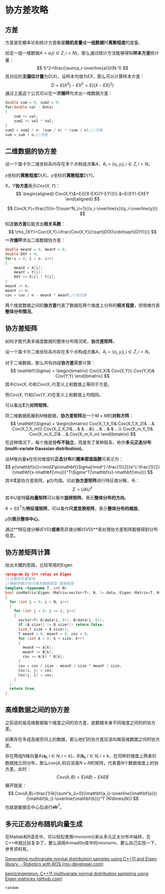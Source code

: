 # 协方差攻略

## 方差

方差是在概率论和统计方差衡量**随机变量**或**一组数据**时**离散程度**的度量。

给定一组一维数据$A={a_i}(i\in{Z},i<N)$​​，那么通过统计方法能够得知**样本方差**统计量：
$$
S^2=\frac{\sum(a_i-\overline{a})}{N-1}
$$
其对应的**无偏估计量**为$D(X)$​​​，设样本均值为$EX$​​​，那么可以计算样本方差：
$$
D=E(X^2)-EX^2=E({(X-EX)}^2)
$$
通过上面这个公式可以在**一次循环**内求出一维数据方差：

~~~c++
double sum = 0, sum2 = 0;
for(double val : Data)
{
    sum += val;
    sum2 += val * val;
}
sum2 = sum2 / n- (sum / n) * (sum / n);//方差
sum = sum / n;//均值
~~~

## 二维数据的协方差

设一个笛卡尔二维坐标系内存在多个点构成点集$A$，$A_i=(x_i,y_i),i\in{Z},i<N$。

$x$​坐标的**离散程度**$D(X)$​，$y$​坐标的**离散程度**$D(Y)$​​。

X，Y**协方差**表示$Cov(X,Y)$​​​：
$$
\begin{aligned}
Cov(X,Y)&=E{[(X-EX)(Y-EY)]}\\
&=E(XY)-EXEY
\end{aligned}
$$

$$
Cov(X,Y)=\frac{1}{n-1}\sum^N_{i=1}{(x_i-\overline{x})(y_i-\overline{y})}
$$

知道**协方差**后能求出**相关系数**：
$$
\rho_{XY}=Corr(X,Y)=\frac{Cov(X,Y)}{\sqrt{D(X)\cdot\sqrt{D(Y)}}}
$$
**一次循环**求出二维数据协方差：

~~~c++
double meanX = 0, meanY = 0;
double DXY = 0;
for(i = 0; i < n; i++)
{
    meanX = X[i];
    meanY = Y[i];
    DXY += X[i] * Y[i];
}
meanX /= n;
meanY /= n;
cov = cov / n - meanX * meanY;//协方差
~~~

两个维度数据之间的**协方差**代表了数据在两个维度上分布的**相关程度**，但很难代表**整体分布情况**。

## 协方差矩阵

如何才能代表多维度数据的整体分布情况呢，**协方差矩阵**。

设一个笛卡尔二维坐标系内存在多个点构成点集$A$，$A_i=(x_i,y_i),i\in{Z},i<N$。

对于二维数据，那么共有四组**协方差**需要计算：
$$
\mathbf{\Sigma} = 
\begin{bmatrix}
Cov(X,X)& Cov(X,Y)\\
Cov(Y,X)& Cov(Y,Y)
\end{bmatrix}
$$
其中${Cov(X,X)}$​​和${Cov(X,X)}$​​​​意义上和数值上等同于方差。

而${Cov(X,Y)}$和${Cov(Y,X)}$在意义上和数值上均相同。​

可以看出$\mathbf{\Sigma}$为**对阵矩阵**。

将二维数据拓展到$M$​​​维数据，**协方差矩阵**是一个$M\times{M}$​的**对称方阵**：
$$
\mathbf{\Sigma} = 
\begin{bmatrix}
Cov(X_1,X_1)& Cov(X_1,X_2)& ...& Cov(X_1,X_m)\\
Cov(X_2,X_1)& ...& & ...&\\
...& ...& & ...\\
Cov(X_m,X_1)& Cov(X_m,X_2)& ...& Cov(X_m,X_m)
\end{bmatrix}
$$
在这种情况下，每个维度**分布不独立**，而是有了某种联系，称作**多元正态分布(multi-variate Gaussian distribution)**。

设$M$​维向量$\mathbf{x}$​​在任何维度的**正态分布**的**概率密度函数**可表示为：
$$
p(\mathbf{x})=\mid2\pi\mathbf{\Sigma}\mid^{-\frac{1}{2}}e^{-\frac{1}{2}(\mathbf{x-\mathbf{\mu}})^T\Sigma^T(\mathbf{x}-\mathbf{\mu})}
$$
其中$\mathbf{\Sigma}$​​是协方差矩阵，$\mathbf{\mu}$​​为均值。对此**协方差矩阵**进行特征值分解，令：
$$
\Sigma=UAU^T
$$
其中$U$​​​​是特**征向量矩阵**可以看作**旋转矩阵**，表示**整体分布的方向**。

$A=SS^T$为**特征值矩阵**，可以看作**尺度变换矩阵**，表示**整体分布的缩放**。

$\mu$​​​则**表示整体中心**。

通过**特征值分解(EVD)**或者**奇异值分解(SVD)**来处理协方差矩阵能够得到分布信息。

## 协方差矩阵计算

给出大概的思路，比较常用的Eigen

~~~C++
#program by C++ relay on Eigen
//计算协方差矩阵
//模板参数分别为基本数据类型 数据维度
template <typename T, int N>
bool covMatrix(Eigen::Matrix<vector<T>, N, 1> data, Eigen::Matrix<T, N, N>& Cov)
{
  for (int i = 0; i < N; i++)
  {
    for (int j = 0; j <= i; j++)
    {
      vector<T> A(data(i, 0)), B(data(j, 0));
      if (A.size() != B.size()) return false;
      size_t size = A.size();
      T meanX = 0, meanY = 0, cov = 0;
      for (int k = 0; k < size; k++)
      {
        meanX += A[k];
        meanY += B[k];
        cov += A[k] * B[k];
      }
      cov = cov / size - meanX / size * meanY / size;
      Cov(i, j) = cov;
      Cov(j, i) = cov;
    }
  }
  return true;
}
~~~

## 高维数据之间的协方差

之前说的是高维数据每个维度之间的协方差，是数据本身不同维度之间的的协方差。

如果存在多组高维空间上的数据，那么他们的协方差应该叫做高维数据之间的协方差。

存在两组$N$维向量$A\{\mathbf{a_i},i\in{N},i<k\}$，$B\{\mathbf{b_i},i\in{N},i<k$，在同样的维度上两者的数据独立同分布，那么$cov{(A,B)}$应该是$N\times{N}$的矩阵，代表着$N$个数据维度上的协方差。此时：
$$
Cov{(A,B)}=E(AB)-EAEB
$$
展开就是：
$$
Cov(A,B)=\frac{1}{k}\sum^k_{i=0}(\mathbf{a_i}-\overline{\mathbf{a}})(\mathbf{b_i}-\overline{\mathbf{b}})^T (N\times{N})
$$
也就是数据去中心后进行$\mathbf{a}\mathbf{b}^T$​。​

## 多元正态分布随机向量生成

在Matlab和R语言中，可以轻松使用rmvnorm()来从多元正太分布中抽样，在C++中就比较复杂了，要么调用Armadillo库中的rmvnorm，要么自己实现一下，参考资料有。

[Generating multivariate normal distribution samples using C++11 and Eigen library. - Robotics with ROS (ros-developer.com)](https://ros-developer.com/2017/11/15/generating-multivariate-normal-distribution-samples-using-c11-eigen-library/)

[beniz/eigenmvn: C++11 multivariate normal distribution sampling using Eigen matrices (github.com)](https://github.com/beniz/eigenmvn)

~~~C++
random
~~~















